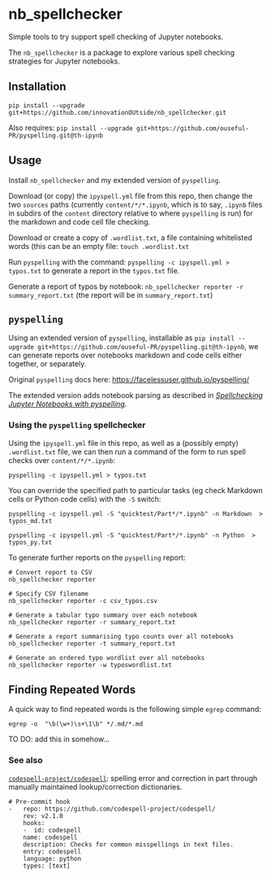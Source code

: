 # nb_spellchecker
Simple tools to try support spell checking of Jupyter notebooks.

The `nb_spellchecker` is a package to explore various spell checking strategies for Jupyter notebooks.

## Installation

```
pip install --upgrade git+https://github.com/innovationOUtside/nb_spellchecker.git
```
Also requires:  `pip install --upgrade git+https://github.com/ouseful-PR/pyspelling.git@th-ipynb`

## Usage

Install `nb_spellchecker` and my extended version of `pyspelling`.

Download (or copy) the `ipyspell.yml` file from this repo, then change the two `sources` paths (currently `content/*/*.ipynb`, which is to say, `.ipynb` files in subdirs of the `content` directory relative to where `pyspelling` is run) for the markdown and code cell file checking.

Download or create a copy of `.wordlist.txt`, a file containing whitelisted words (this can be an empty file: `touch .wordlist.txt`

Run `pyspelling` with the command: `pyspelling -c ipyspell.yml > typos.txt` to generate a report in the `typos.txt` file.

Generate a report of typos by notebook: `nb_spellchecker reporter -r summary_report.txt` (the report will be in `summary_report.txt`)

## `pyspelling`

Using an extended version of `pyspelling`, installable as `pip install --upgrade git+https://github.com/ouseful-PR/pyspelling.git@th-ipynb`, we can generate reports over notebooks markdown and code cells either together, or separately.

Original `pyspelling` docs here: https://facelessuser.github.io/pyspelling/

The extended version adds notebook parsing as described in [*Spellchecking Jupyter Notebooks with pyspelling*](https://blog.ouseful.info/2021/03/17/spellchecking-jupyter-notebooks-with-pyspelling/).


### Using the `pyspelling` spellchecker

Using the `ipyspell.yml` file in this repo, as well as a (possibly empty) `.wordlist.txt` file, we can then run a command of the form to run spell checks over `content/*/*.ipynb`:

```
pyspelling -c ipyspell.yml > typos.txt
```

You can override the specified path to particular tasks (eg check Markdown cells or Python code cells) with the `-S` switch:

```
pyspelling -c ipyspell.yml -S "quicktest/Part*/*.ipynb" -n Markdown  > typos_md.txt

pyspelling -c ipyspell.yml -S "quicktest/Part*/*.ipynb" -n Python  > typos_py.txt
```

To generate further reports on the `pyspelling` report:

```
# Convert report to CSV
nb_spellchecker reporter

# Specify CSV filename
nb_spellchecker reporter -c csv_typos.csv

# Generate a tabular typo summary over each notebook
nb_spellchecker reporter -r summary_report.txt

# Generate a report summarising typo counts over all notebooks
nb_spellchecker reporter -t summary_report.txt

# Generate an ordered typo wordlist over all notebooks
nb_spellchecker reporter -w typoswordlist.txt 

```

## Finding Repeated Words

A quick way to find repeated words is the following simple `egrep` command:

```
egrep -o  "\b(\w+)\s+\1\b" */.md/*.md
```

TO DO: add this in somehow...


### See also

[`codespell-project/codespell`](https://github.com/codespell-project/codespell): spelling error and correction in part through manually maintained lookup/correction dictionaries.

```
# Pre-commit hook
-   repo: https://github.com/codespell-project/codespell/
    rev: v2.1.0
    hooks:
    -  id: codespell
    name: codespell
    description: Checks for common misspellings in text files.
    entry: codespell
    language: python
    types: [text]
  ```
